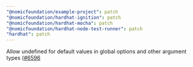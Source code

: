 ```yaml
---
"@nomicfoundation/example-project": patch
"@nomicfoundation/hardhat-ignition": patch
"@nomicfoundation/hardhat-mocha": patch
"@nomicfoundation/hardhat-node-test-runner": patch
"hardhat": patch
---
```


Allow undefined for default values in global options and other argument types ([#6596](https://github.com/NomicFoundation/hardhat/issues/6596)
